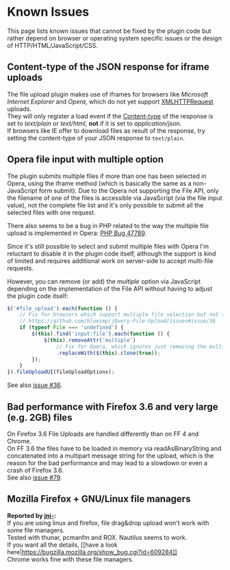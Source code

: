 # Known Issues

This page lists known issues that cannot be fixed by the plugin code but rather depend on browser or operating system specific issues or the design of HTTP/HTML/JavaScript/CSS.

## Content-type of the JSON response for iframe uploads
The file upload plugin makes use of iframes for browsers like *Microsoft Internet Explorer* and *Opera*, which do not yet support [XMLHTTPRequest](https://developer.mozilla.org/en/xmlhttprequest) uploads.  
They will only register a load event if the [Content-type](http://en.wikipedia.org/wiki/MIME#Content-Type) of the response is set to *text/plain* or *text/html*, **not** if it is set to *application/json*.  
If browsers like IE offer to download files as result of the response, try setting the content-type of your JSON response to `text/plain`.

## Opera file input with multiple option
The plugin submits multiple files if more than one has been selected in Opera, using the iframe method (which is basically the same as a non-JavaScript form submit).
Due to the Opera not supporting the File API, only the filename of one of the files is accessible via JavaScript (via the file input value), not the complete file list and it's only possible to submit all the selected files with one request.

There also seems to be a bug in PHP related to the way the multiple file upload is implemented in Opera: [PHP Bug 47789](http://bugs.php.net/bug.php?id=47789).

Since it's still possible to select and submit multiple files with Opera I'm reluctant to disable it in the plugin code itself, although the support is kind of limited and requires additional work on server-side to accept multi-file requests.

However, you can remove (or add) the *multiple* option via JavaScript depending on the implementation of the File API without having to adjust the plugin code itself:

```js
$('#file_upload').each(function () {
    // Fix for browsers which support multiple file selection but not the File API:
    // https://github.com/blueimp/jQuery-File-Upload/issues#issue/36
    if (typeof File === 'undefined') {
        $(this).find('input:file').each(function () {
            $(this).removeAttr('multiple')
                // Fix for Opera, which ignores just removing the multiple attribute:
                .replaceWith($(this).clone(true));
        });
    }
}).fileUploadUI(fileUploadOptions);
```

See also [issue #36](https://github.com/blueimp/jQuery-File-Upload/issues/36).

## Bad performance with Firefox 3.6 and very large (e.g. 2GB) files
On Firefox 3.6 File Uploads are handled differently than on FF 4 and Chrome.  
On FF 3.6 the files have to be loaded in memory via readAsBinaryString and concatenated into a multipart message string for the upload, which is the reason for the bad performance and may lead to a slowdown or even a crash of Firefox 3.6.  
See also [issue #79](https://github.com/blueimp/jQuery-File-Upload/issues/79).

## Mozilla Firefox + GNU/Linux file managers
**Reported by [jni-](https://github.com/jni-):**  
If you are using linux and firefox, file drag&drop upload won't work with some file managers.  
Tested with thunar, pcmanfm and ROX. Nautilus seems to work.  
If you want all the details, [[have a look here|https://bugzilla.mozilla.org/show_bug.cgi?id=609284]]  
Chrome works fine with these file managers.